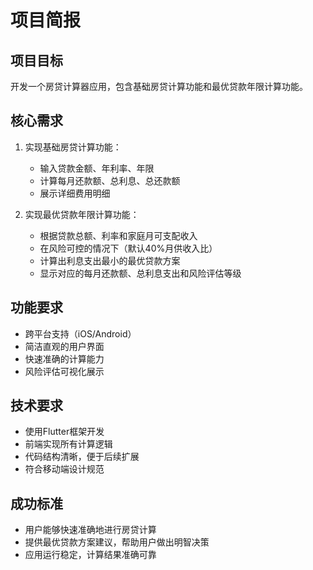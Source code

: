 # 项目简报

## 项目目标
开发一个房贷计算器应用，包含基础房贷计算功能和最优贷款年限计算功能。

## 核心需求
1. 实现基础房贷计算功能：
   - 输入贷款金额、年利率、年限
   - 计算每月还款额、总利息、总还款额
   - 展示详细费用明细

2. 实现最优贷款年限计算功能：
   - 根据贷款总额、利率和家庭月可支配收入
   - 在风险可控的情况下（默认40%月供收入比）
   - 计算出利息支出最小的最优贷款方案
   - 显示对应的每月还款额、总利息支出和风险评估等级

## 功能要求
- 跨平台支持（iOS/Android）
- 简洁直观的用户界面
- 快速准确的计算能力
- 风险评估可视化展示

## 技术要求
- 使用Flutter框架开发
- 前端实现所有计算逻辑
- 代码结构清晰，便于后续扩展
- 符合移动端设计规范

## 成功标准
- 用户能够快速准确地进行房贷计算
- 提供最优贷款方案建议，帮助用户做出明智决策
- 应用运行稳定，计算结果准确可靠
